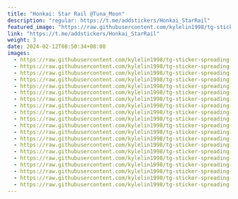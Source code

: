 ```yaml
---
title: "Honkai: Star Rail @Tuna_Moon"
description: "regular: https://t.me/addstickers/Honkai_StarRail"
featured_image: "https://raw.githubusercontent.com/kylelin1998/tg-sticker-spreading-worldwide-images/main/img/7ddb1c69-906f-4e5b-b719-844cc2f1f8f7.jpg"
link: "https://t.me/addstickers/Honkai_StarRail"
weight: 3
date: 2024-02-12T08:50:34+08:00
images:
  - https://raw.githubusercontent.com/kylelin1998/tg-sticker-spreading-worldwide-images/main/img/7ddb1c69-906f-4e5b-b719-844cc2f1f8f7.jpg
  - https://raw.githubusercontent.com/kylelin1998/tg-sticker-spreading-worldwide-images/main/img/892077de-2df7-4301-9415-df51b320c2fb.jpg
  - https://raw.githubusercontent.com/kylelin1998/tg-sticker-spreading-worldwide-images/main/img/3cf6400f-bc16-41e5-88af-9934b4aeeaba.jpg
  - https://raw.githubusercontent.com/kylelin1998/tg-sticker-spreading-worldwide-images/main/img/5d439c9f-cbfa-46b8-83d9-d4920592c08a.jpg
  - https://raw.githubusercontent.com/kylelin1998/tg-sticker-spreading-worldwide-images/main/img/2fa5e6fd-fa9e-442f-86ff-0c3d5a7e0464.jpg
  - https://raw.githubusercontent.com/kylelin1998/tg-sticker-spreading-worldwide-images/main/img/e4b4c28c-3fd0-4694-86ff-7ece4b83ef43.jpg
  - https://raw.githubusercontent.com/kylelin1998/tg-sticker-spreading-worldwide-images/main/img/031d8fc6-e845-4ddc-b14d-5bdc46b7c273.jpg
  - https://raw.githubusercontent.com/kylelin1998/tg-sticker-spreading-worldwide-images/main/img/fd1f80bf-72d9-4dd6-83eb-6be701ccc17b.jpg
  - https://raw.githubusercontent.com/kylelin1998/tg-sticker-spreading-worldwide-images/main/img/003d478c-8652-4883-8d12-f69fd2c9c124.jpg
  - https://raw.githubusercontent.com/kylelin1998/tg-sticker-spreading-worldwide-images/main/img/6704efb8-cf6d-4446-aac7-859d353defe6.jpg
  - https://raw.githubusercontent.com/kylelin1998/tg-sticker-spreading-worldwide-images/main/img/91abcb12-138e-4a45-b9c0-ede44fa4d583.jpg
  - https://raw.githubusercontent.com/kylelin1998/tg-sticker-spreading-worldwide-images/main/img/ad31278f-8b26-4893-ac32-9d2f3b82bca5.jpg
  - https://raw.githubusercontent.com/kylelin1998/tg-sticker-spreading-worldwide-images/main/img/f6fcf503-f0e5-402c-b5d0-4254b30b7961.jpg
  - https://raw.githubusercontent.com/kylelin1998/tg-sticker-spreading-worldwide-images/main/img/7a9cf484-5d6d-4be7-98b5-0824dd04ecb3.jpg
  - https://raw.githubusercontent.com/kylelin1998/tg-sticker-spreading-worldwide-images/main/img/3e058a5c-ab05-4347-85e5-7e1341391b1b.jpg
  - https://raw.githubusercontent.com/kylelin1998/tg-sticker-spreading-worldwide-images/main/img/7542d2ac-8fc7-4182-87fb-cc3a7b9ba8f6.jpg
  - https://raw.githubusercontent.com/kylelin1998/tg-sticker-spreading-worldwide-images/main/img/884433ea-2bde-4991-9823-21818af478da.jpg
  - https://raw.githubusercontent.com/kylelin1998/tg-sticker-spreading-worldwide-images/main/img/28f1d14b-a563-4cd4-888b-dff5ed437f5e.jpg
  - https://raw.githubusercontent.com/kylelin1998/tg-sticker-spreading-worldwide-images/main/img/51aac53f-6e20-4365-905b-51ac289755ec.jpg
  - https://raw.githubusercontent.com/kylelin1998/tg-sticker-spreading-worldwide-images/main/img/e0253d11-2ebd-4642-ab6b-3949605376fe.jpg
---
```

